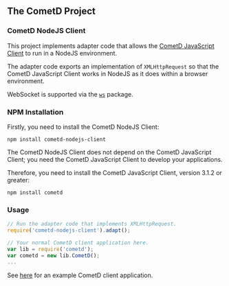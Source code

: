 ## The CometD Project

### CometD NodeJS Client

This project implements adapter code that allows the [CometD JavaScript Client](https://github.com/cometd/cometd-javascript) to run in a NodeJS environment.

The adapter code exports an implementation of `XMLHttpRequest` so that the CometD JavaScript Client works in NodeJS as it does within a browser environment.

WebSocket is supported via the [`ws`](https://www.npmjs.com/package/ws) package.

### NPM Installation

Firstly, you need to install the CometD NodeJS Client:

```
npm install cometd-nodejs-client
```

The CometD NodeJS Client does not depend on the CometD JavaScript Client; you need the CometD JavaScript Client to develop your applications.

Therefore, you need to install the CometD JavaScript Client, version 3.1.2 or greater:

```
npm install cometd
```

### Usage

```javascript
// Run the adapter code that implements XMLHttpRequest.
require('cometd-nodejs-client').adapt();

// Your normal CometD client application here.
var lib = require('cometd');
var cometd = new lib.CometD();
...
```

See [here](https://github.com/cometd/cometd-javascript/blob/master/README.md) for an example CometD client application.
